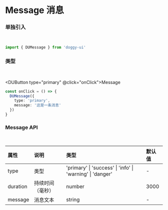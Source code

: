 <script setup>
import DUButton from '../../packages/components/button/src/Index.vue'
import { DUMessage } from '../../packages'
const onClick = () => {
  DUMessage({
    type: 'primary',
    message: '这是一条消息'
  })
}
</script>

# Message 消息

### 单独引入
<br />

```ts
import { DUMessage } from 'doggy-ui'
```

### 类型
<br />

<DUButton type="primary" @click="onClick">Message</DUButton>

```ts
const onClick = () => {
  DUMessage({
    type: 'primary',
    message: '这是一条消息'
  })
}
```

### Message API
<br />

| 属性 | 说明 | 类型 | 默认值 |
|:-----|:----|:-----|:-------|
| type | 类型 | 'primary' &#124; 'success' &#124; 'info' &#124; 'warning' &#124; 'danger' | - |
| duration | 持续时间（毫秒） | number | 3000 |
| message | 消息文本 | string | - |
